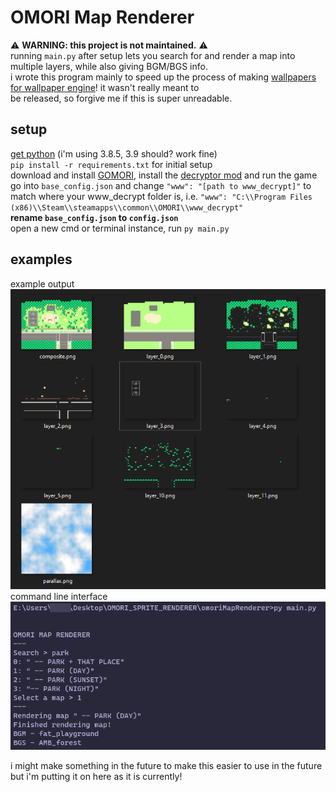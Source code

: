 # OMORI Map Renderer
⚠ **WARNING: this project is not maintained.** ⚠<br>
running `main.py` after setup lets you search for and render a map into multiple layers, while also giving BGM/BGS info.<br>
i wrote this program mainly to speed up the process of making [wallpapers for wallpaper engine](https://steamcommunity.com/sharedfiles/filedetails/?id=2395161461)! it wasn't really meant to<br>be released, so forgive me if this is super unreadable.
## setup
[get python](https://www.python.org/downloads/) (i'm using 3.8.5, 3.9 should? work fine)<br>
`pip install -r requirements.txt` for initial setup<br>
download and install [GOMORI](https://github.com/Gilbert142/gomori/releases), install the [decryptor mod](https://cdn.discordapp.com/attachments/794907202346942535/795093929536126986/decryptor.zip) and run the game<br>
go into `base_config.json` and change `"www": "[path to www_decrypt]"` to match where your www_decrypt folder is, i.e. `"www": "C:\\Program Files (x86)\\Steam\\steamapps\\common\\OMORI\\www_decrypt"`<br>
__rename `base_config.json` to `config.json`__<br>
open a new cmd or terminal instance, run `py main.py`
## examples
example output<br>
![example output](./screenshots/output.png)<br>
command line interface<br>
![command line interface](./screenshots/cli.png)

i might make something in the future to make this easier to use in the future but i'm putting it on here as it is currently!

